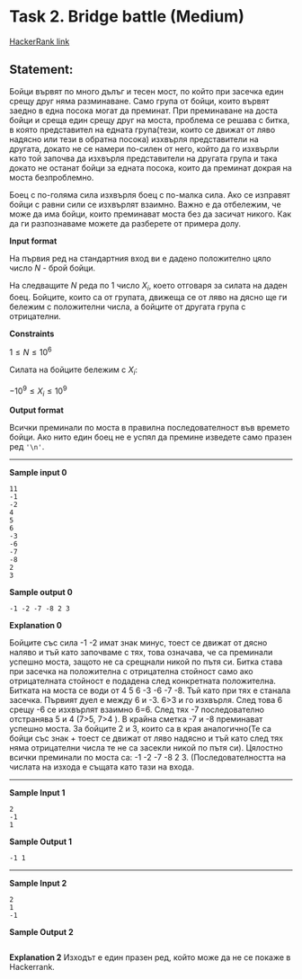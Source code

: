 # Task 2. Bridge battle (Medium)

[HackerRank link](<https://www.hackerrank.com/contests/sda-hw-5/challenges/bridge-battle-1>)

## Statement:

Бойци вървят по много дълъг и тесен мост, по който при засечка един срещу друг няма разминаване. Само група от бойци, които вървят заедно в една посока могат да преминат. При преминаване на доста бойци и среща един срещу друг на моста, проблема се решава с битка, в която представител на едната група(тези, които се движат от ляво надясно или тези в обратна посока) изхвърля представители на другата, докато не се намери по-силен от него, който да го изхвърли като той започва да изхвърля представители на другата група и така докато не останат бойци за едната посока, които да преминат докрая на моста безпроблемно.

Боец с по-голяма сила изхвърля боец с по-малка сила. Ако се изправят бойци с равни сили се изхвърлят взаимно. Важно е да отбележим, че може да има бойци, които преминават моста без да засичат никого. Как да ги разпознаваме можете да разберете от примера долу.

**Input format**

На първия ред на стандартния вход ви е дадено положително цяло число $N$ - брой бойци.

На следващите $N$ реда по 1 число $X_i$, което отговаря за силата на даден боец. Бойците, които са от групата, движеща се от ляво на дясно ще ги бележим с положителни числа, а бойците от другата група с отрицателни.

**Constraints**

$1\le N\le10^6$

Силата на бойците бележим с $X_i$: 

$-10^9\le X_i\le 10^9$

**Output format**

Всички преминали по моста в правилна последователност във времето бойци. Ако нито един боец не е успял да премине изведете само празен ред `'\n'`.

---

**Sample input 0**

```
11
-1
-2
4
5
6
-3
-6
-7
-8
2
3
```

**Sample output 0**

```
-1 -2 -7 -8 2 3
``` 

**Explanation 0**

Бойците със сила -1 -2 имат знак минус, тоест се движат от дясно наляво и тъй като започваме с тях, това означава, че са преминали успешно моста, защото не са срещнали никой по пътя си. Битка става при засечка на положителна с отрицателна стойност само ако отрицателната стойност е подадена след конкретната положителна. Битката на моста се води от 4 5 6 -3 -6 -7 -8. Тъй като при тях е станала засечка. Първият дуел е между 6 и -3. 6>3 и го изхвърля. След това 6 срещу -6 се изхвърлят взаимно 6=6. След тях -7 последователно отстранява 5 и 4 (7>5, 7>4 ). В крайна сметка -7 и -8 преминават успешно моста. За бойците 2 и 3, които са в края аналогично(Те са бойци със знак + тоест се движат от ляво надясно и тъй като след тях няма отрицателни числа те не са засекли никой по пътя си). Цялостно всички преминали по моста са: -1 -2 -7 -8 2 3. (Последователността на числата на изхода е същата като тази на входа.

---

**Sample Input 1**

```
2
-1 
1
```

**Sample Output 1**

```
-1 1
```

---

**Sample Input 2**

```
2
1
-1
```

**Sample Output 2**

```

```

**Explanation 2**
Изходът е един празен ред, който може да не се покаже в Hackerrank.
